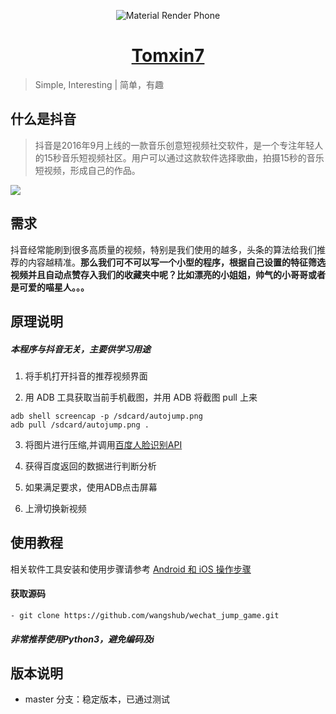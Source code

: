 <p align="center">
<img src="https://github.com/tomxin7/DouYinFaceTech/blob/master/banner1.png?raw=true" alt="Material Render Phone">
</p>

<h1 align="center"><a href="http://tomxin.cn" target="_blank">Tomxin7 </a></h1>

> Simple, Interesting | 简单，有趣


## 什么是抖音

> 抖音是2016年9月上线的一款音乐创意短视频社交软件，是一个专注年轻人的15秒音乐短视频社区。用户可以通过这款软件选择歌曲，拍摄15秒的音乐短视频，形成自己的作品。


![](/20180418_000727.gif)

## 需求
抖音经常能刷到很多高质量的视频，特别是我们使用的越多，头条的算法给我们推荐的内容越精准。**那么我们可不可以写一个小型的程序，根据自己设置的特征筛选视频并且自动点赞存入我们的收藏夹中呢？比如漂亮的小姐姐，帅气的小哥哥或者是可爱的喵星人。。。**

## 原理说明

##### 本程序与抖音无关，主要供学习用途

1. 将手机打开抖音的推荐视频界面

2. 用 ADB 工具获取当前手机截图，并用 ADB 将截图 pull 上来
```shell
adb shell screencap -p /sdcard/autojump.png
adb pull /sdcard/autojump.png .
```

3. 将图片进行压缩,并调用[百度人脸识别API](http://ai.baidu.com/tech/face)


4. 获得百度返回的数据进行判断分析

5. 如果满足要求，使用ADB点击屏幕

6. 上滑切换新视频 





## 使用教程

相关软件工具安装和使用步骤请参考 [Android 和 iOS 操作步骤](https://github.com/wangshub/wechat_jump_game/wiki/Android-%E5%92%8C-iOS-%E6%93%8D%E4%BD%9C%E6%AD%A5%E9%AA%A4)

#### 获取源码

```
- git clone https://github.com/wangshub/wechat_jump_game.git

```
##### 非常推荐使用Python3，避免编码及i

## 版本说明

- master 分支：稳定版本，已通过测试

